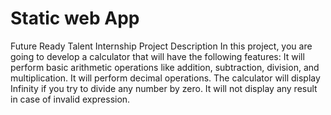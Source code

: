 # Static web App 
Future Ready Talent Internship 
Project Description
        In this project, you are going to develop a calculator that will have the following features: It will perform basic arithmetic operations like addition, subtraction, division, and multiplication. It will perform decimal operations. The calculator will display Infinity if you try to divide any number by zero. It will not display any result in case of invalid expression.

